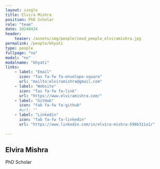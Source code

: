```yaml
---
layout: single
title: Elvira Mishra
position: PhD Scholar
role: "team"
date: 20240424
header:
    teaser: /assets/img/people/imxd_people_elviramishra.jpg
permalink: /people/khyati
type: people
fullpage: "no"
modal: "no"
modalname: "khyati"
links:
    - label: "Email"
      icon: "fas fa-fw fa-envelope-square"
      url: "mailto:elviramishra@gmail.com"
    - label: "Website"
      icon: "fas fa-fw fa-link"
      url: "https://www.elviramishra.com/"
    - label: "GitHub"
      icon: "fab fa-fw fa-github"
      #url: ""
    - label: "Linkedin"
      icon: "fab fa-fw fa-linkedin"
      url: "https://www.linkedin.com/in/elvira-mishra-596b311a1/"
      
---
```


## Elvira Mishra
PhD Scholar




